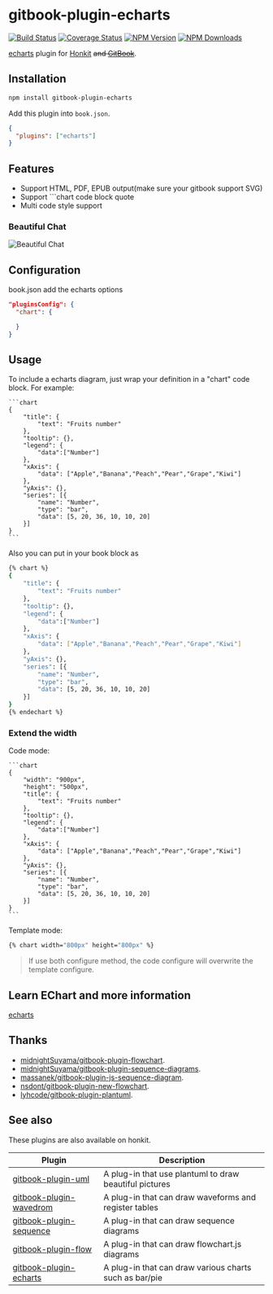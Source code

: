 # gitbook-plugin-echarts

[![Build Status](https://github.com/vowstar/gitbook-plugin-echarts/actions/workflows/test.yml/badge.svg)](https://github.com/vowstar/gitbook-plugin-echarts/actions)
[![Coverage Status](https://coveralls.io/repos/github/vowstar/gitbook-plugin-echarts/badge.svg?branch=master)](https://coveralls.io/github/vowstar/gitbook-plugin-echarts?branch=master)
[![NPM Version](https://img.shields.io/npm/v/gitbook-plugin-echarts.svg?style=flat)](https://www.npmjs.org/package/gitbook-plugin-echarts)
[![NPM Downloads](https://img.shields.io/npm/dm/gitbook-plugin-echarts.svg?style=flat)](https://www.npmjs.org/package/gitbook-plugin-echarts)

[echarts](http://echarts.baidu.com/) plugin for [Honkit](https://github.com/honkit/honkit) ~~and [GitBook](https://github.com/GitbookIO/gitbook)~~.

## Installation

```bash
npm install gitbook-plugin-echarts
```

Add this plugin into ``book.json``.

```json
{
  "plugins": ["echarts"]
}
```

## Features

* Support HTML, PDF, EPUB output(make sure your gitbook support SVG)
* Support ```chart code block quote
* Multi code style support

### Beautiful Chat

![Beautiful Chat](images/chart.png)

## Configuration

book.json add the echarts options

```json
"pluginsConfig": {
  "chart": {

  }
}
```

## Usage


To include a echarts diagram, just wrap your definition in a "chart" code block. For example:

<pre lang="no-highlight"><code>```chart
{
    "title": {
        "text": "Fruits number"
    },
    "tooltip": {},
    "legend": {
        "data":["Number"]
    },
    "xAxis": {
        "data": ["Apple","Banana","Peach","Pear","Grape","Kiwi"]
    },
    "yAxis": {},
    "series": [{
        "name": "Number",
        "type": "bar",
        "data": [5, 20, 36, 10, 10, 20]
    }]
}
```
</code></pre>

Also you can put in your book block as

```bash
{% chart %}
{
    "title": {
        "text": "Fruits number"
    },
    "tooltip": {},
    "legend": {
        "data":["Number"]
    },
    "xAxis": {
        "data": ["Apple","Banana","Peach","Pear","Grape","Kiwi"]
    },
    "yAxis": {},
    "series": [{
        "name": "Number",
        "type": "bar",
        "data": [5, 20, 36, 10, 10, 20]
    }]
}
{% endechart %}
```

### Extend the width

Code mode:

<pre lang="no-highlight"><code>```chart
{
    "width": "900px",
    "height": "500px",
    "title": {
        "text": "Fruits number"
    },
    "tooltip": {},
    "legend": {
        "data":["Number"]
    },
    "xAxis": {
        "data": ["Apple","Banana","Peach","Pear","Grape","Kiwi"]
    },
    "yAxis": {},
    "series": [{
        "name": "Number",
        "type": "bar",
        "data": [5, 20, 36, 10, 10, 20]
    }]
}
```
</code></pre>

Template mode:

```bash
{% chart width="800px" height="800px" %}
```

> If use both configure method, the code configure will overwrite the template configure.

## Learn EChart and more information

[echarts](https://echarts.apache.org)

## Thanks

* [midnightSuyama/gitbook-plugin-flowchart](https://github.com/midnightSuyama/gitbook-plugin-flowchart).
* [midnightSuyama/gitbook-plugin-sequence-diagrams](https://github.com/midnightSuyama/gitbook-plugin-sequence-diagrams).
* [massanek/gitbook-plugin-js-sequence-diagram](https://github.com/gmassanek/gitbook-plugin-js-sequence-diagram).
* [nsdont/gitbook-plugin-new-flowchart](https://github.com/nsdont/gitbook-plugin-new-flowchart).
* [lyhcode/gitbook-plugin-plantuml](https://github.com/lyhcode/gitbook-plugin-plantuml).

## See also

These plugins are also available on honkit.

|                                    Plugin                                     |                      Description                       |
| ----------------------------------------------------------------------------- | ------------------------------------------------------ |
| [gitbook-plugin-uml](https://github.com/vowstar/gitbook-plugin-uml)           | A plug-in that use plantuml to draw beautiful pictures |
| [gitbook-plugin-wavedrom](https://github.com/vowstar/gitbook-plugin-wavedrom) | A plug-in that can draw waveforms and register tables  |
| [gitbook-plugin-sequence](https://github.com/vowstar/gitbook-plugin-sequence) | A plug-in that can draw sequence diagrams              |
| [gitbook-plugin-flow](https://github.com/vowstar/gitbook-plugin-flow)         | A plug-in that can draw flowchart.js diagrams          |
| [gitbook-plugin-echarts](https://github.com/vowstar/gitbook-plugin-echarts)   | A plug-in that can draw various charts such as bar/pie |
